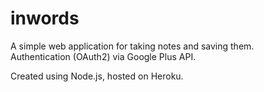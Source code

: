 # inwords

A simple web application for taking notes and saving them.<br/>
Authentication (OAuth2) via Google Plus API.

Created using Node.js, hosted on Heroku.



